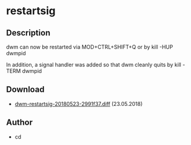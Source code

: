 # restartsig

## Description

dwm can now be restarted via MOD+CTRL+SHIFT+Q or by kill -HUP dwmpid

In addition, a signal handler was added so that dwm cleanly quits by kill -TERM dwmpid


## Download

* [dwm-restartsig-20180523-2991f37.diff](dwm-restartsig-20180523-2991f37.diff) (23.05.2018)

## Author

* cd
